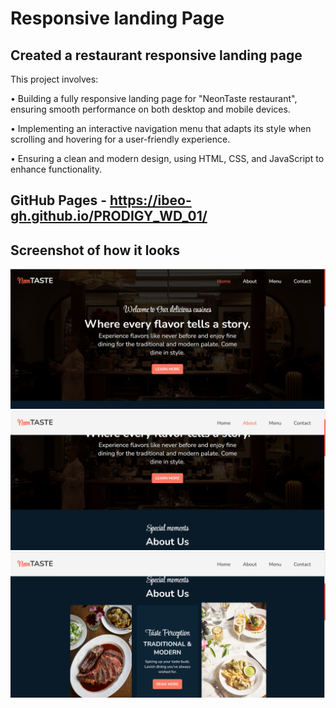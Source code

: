 # Responsive landing Page

## Created a restaurant responsive landing page

This project involves:

• Building a fully responsive landing page for "NeonTaste restaurant", ensuring smooth performance on both desktop and mobile devices.

• Implementing an interactive navigation menu that adapts its style when scrolling and hovering for a user-friendly experience.

• Ensuring a clean and modern design, using HTML, CSS, and JavaScript to enhance functionality.

## GitHub Pages - https://ibeo-gh.github.io/PRODIGY_WD_01/

## Screenshot of how it looks

<img src="/screenshots/screenshot1.png" alt="image" />
    <img src="/screenshots/screenshot2.png" alt="image" />
    <img src="/screenshots/screenshot3.png" alt="image" />
